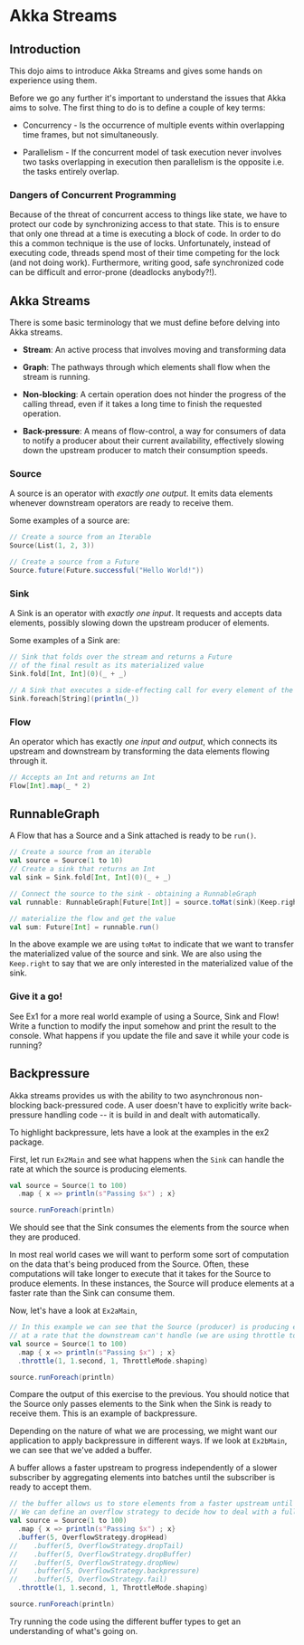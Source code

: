 # Akka Streams

## Introduction

This dojo aims to introduce Akka Streams and gives some hands on experience using them.

Before we go any further it's important to understand the issues that Akka aims to solve. The first thing to do is to
define a couple of key terms:

- Concurrency - Is the occurrence of multiple events within overlapping time frames, but not simultaneously.

- Parallelism - If the concurrent model of task execution never involves two tasks overlapping in execution then parallelism is the
  opposite i.e. the tasks entirely overlap.

### Dangers of Concurrent Programming

Because of the threat of concurrent access to things like state, we have to protect our code by synchronizing access
to that state. This is to ensure that only one thread at a time is executing a
block of code. In order to do this a common technique is the use of locks. Unfortunately, instead of executing code,
threads spend most of their time competing for the lock (and not doing work). Furthermore, writing good, safe synchronized
code can be difficult and error-prone (deadlocks anybody?!).


## Akka Streams     

There is some basic terminology that we must define before delving into Akka streams.

- **Stream**: An active process that involves moving and transforming data

- **Graph**: The pathways through which elements shall flow when the stream is running.

- **Non-blocking**: A certain operation does not hinder the progress of the calling thread, even if it takes a long time 
  to finish the requested operation.

- **Back-pressure**: A means of flow-control, a way for consumers of data to notify a producer about their current 
  availability, effectively slowing down the upstream producer to match their consumption speeds.
                                                                                                  

### Source

A source is an operator with _exactly one output_. It emits data elements whenever downstream operators are ready to 
receive them.

Some examples of a source are:

```scala
// Create a source from an Iterable
Source(List(1, 2, 3))

// Create a source from a Future
Source.future(Future.successful("Hello World!"))
```

### Sink

A Sink is an operator with _exactly one input_. It requests and accepts data elements, possibly slowing down the 
upstream producer of elements.

Some examples of a Sink are:
```scala
// Sink that folds over the stream and returns a Future
// of the final result as its materialized value
Sink.fold[Int, Int](0)(_ + _)

// A Sink that executes a side-effecting call for every element of the stream
Sink.foreach[String](println(_))
```

### Flow
                   
An operator which has exactly _one input and output_, which connects its upstream and downstream by transforming the
data elements flowing through it.


```scala
// Accepts an Int and returns an Int
Flow[Int].map(_ * 2)
```

## RunnableGraph
                    
A Flow that has a Source and a Sink attached is ready to be `run()`.

```scala
// Create a source from an iterable
val source = Source(1 to 10)
// Create a sink that returns an Int
val sink = Sink.fold[Int, Int](0)(_ + _)

// Connect the source to the sink - obtaining a RunnableGraph
val runnable: RunnableGraph[Future[Int]] = source.toMat(sink)(Keep.right)

// materialize the flow and get the value
val sum: Future[Int] = runnable.run()
```
        
In the above example we are using `toMat` to indicate that we want to transfer the materialized value of the source and
sink. We are also using the `Keep.right` to say that we are only interested in the materialized value of the sink. 
                    

### Give it a go!
                        
See Ex1 for a more real world example of using a Source, Sink and Flow! Write a function to modify the input somehow and 
print the result to the console. What happens if you update the file and save it while your code is running?
                   

## Backpressure 

Akka streams provides us with the ability to two asynchronous non-blocking back-pressured code. A user doesn't have to 
explicitly write back-pressure handling code -- it is build in and dealt with automatically. 

To highlight backpressure, lets have a look at the examples in the ex2 package.

First, let run `Ex2Main` and see what happens when the `Sink` can handle the rate at which the source is producing elements. 
                         
```scala
val source = Source(1 to 100)
  .map { x => println(s"Passing $x") ; x}

source.runForeach(println)
```

We should see that the Sink consumes the elements from the source when they are produced. 
                                                                                             

In most real world cases we will want to perform some sort of computation on the data that's being produced from the Source. Often, 
these computations will take longer to execute that it takes for the Source to produce elements. In these instances, the Source will produce
elements at a faster rate than the Sink can consume them.

Now, let's have a look at `Ex2aMain`,    

```scala
// In this example we can see that the Source (producer) is producing elements
// at a rate that the downstream can't handle (we are using throttle to simulate a slow downstream)
val source = Source(1 to 100)
  .map { x => println(s"Passing $x") ; x}
  .throttle(1, 1.second, 1, ThrottleMode.shaping)

source.runForeach(println)
```
           
Compare the output of this exercise to the previous. You should notice that the Source only passes elements to the Sink 
when the Sink is ready to receive them. This is an example of backpressure. 


Depending on the nature of what we are processing, we might want our application to apply backpressure in different ways.
If we look at `Ex2bMain`, we can see that we've added a buffer. 

A buffer allows a faster upstream to progress independently of a slower subscriber by aggregating elements into batches 
until the subscriber is ready to accept them. 

```scala
// the buffer allows us to store elements from a faster upstream until it becomes full
// We can define an overflow strategy to decide how to deal with a full buffer
val source = Source(1 to 100)
  .map { x => println(s"Passing $x") ; x}
  .buffer(5, OverflowStrategy.dropHead)
//    .buffer(5, OverflowStrategy.dropTail)
//    .buffer(5, OverflowStrategy.dropBuffer)
//    .buffer(5, OverflowStrategy.dropNew)
//    .buffer(5, OverflowStrategy.backpressure)
//    .buffer(5, OverflowStrategy.fail)
  .throttle(1, 1.second, 1, ThrottleMode.shaping)

source.runForeach(println)
```

Try running the code using the different buffer types to get an understanding of what's going on.

